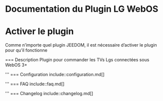 # Documentation du Plugin LG WebOS

  

Activer le plugin
===
Comme n’importe quel plugin JEEDOM, il est nécessaire d’activer le plugin pour qu’il fonctionne

=== Description
Plugin pour commander les TVs Lgs connectées sous WebOS 3+

'''
=== Configuration
include::configuration.md[]

'''
=== FAQ
include::faq.md[]

'''
=== Changelog
include::changelog.md[]
